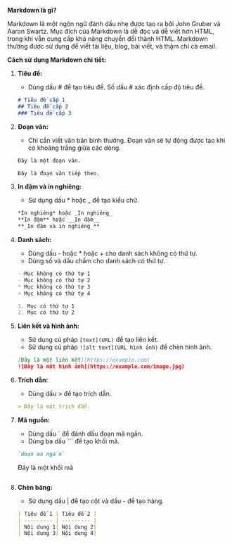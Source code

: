 **Markdown là gì?**

Markdown là một ngôn ngữ đánh dấu nhẹ được tạo ra bởi John Gruber và Aaron Swartz. Mục đích của Markdown là dễ đọc và dễ viết hơn HTML, trong khi vẫn cung cấp khả năng chuyển đổi thành HTML. Markdown thường được sử dụng để viết tài liệu, blog, bài viết, và thậm chí cả email.

**Cách sử dụng Markdown chi tiết:**

1. **Tiêu đề:**
   - Dùng dấu # để tạo tiêu đề. Số dấu # xác định cấp độ tiêu đề.
   ```markdown
   # Tiêu đề cấp 1
   ## Tiêu đề cấp 2
   ### Tiêu đề cấp 3
   ```

2. **Đoạn văn:**
   - Chỉ cần viết văn bản bình thường. Đoạn văn sẽ tự động được tạo khi có khoảng trắng giữa các dòng.
   ```markdown
   Đây là một đoạn văn.
   
   Đây là đoạn văn tiếp theo.
   ```

3. **In đậm và in nghiêng:**
   - Sử dụng dấu * hoặc _ để tạo kiểu chữ.
   ```markdown
   *In nghiêng* hoặc _In nghiêng_
   **In đậm** hoặc __In đậm__
   **_In đậm và in nghiêng_**
   ```

4. **Danh sách:**
   - Dùng dấu - hoặc * hoặc + cho danh sách không có thứ tự.
   - Dùng số và dấu chấm cho danh sách có thứ tự.
   ```markdown
   - Mục không có thứ tự 1
   - Mục không có thứ tự 2
   * Mục không có thứ tự 3
   + Mục không có thứ tự 4

   1. Mục có thứ tự 1
   2. Mục có thứ tự 2
   ```

5. **Liên kết và hình ảnh:**
   - Sử dụng cú pháp `[text](URL)` để tạo liên kết.
   - Sử dụng cú pháp `![alt text](URL hình ảnh)` để chèn hình ảnh.
   ```markdown
   [Đây là một liên kết](https://example.com)
   ![Đây là một hình ảnh](https://example.com/image.jpg)
   ```

6. **Trích dẫn:**
   - Dùng dấu > để tạo trích dẫn.
   ```markdown
   > Đây là một trích dẫn.
   ```

7. **Mã nguồn:**
   - Dùng dấu ` để đánh dấu đoạn mã ngắn.
   - Dùng ba dấu ``` để tạo khối mã.
   ```markdown
   `đoạn mã ngắn`

   ```
   Đây là một khối mã
   ```
   ```

8. **Chèn bảng:**
   - Sử dụng dấu | để tạo cột và dấu - để tạo hàng.
   ```markdown
   | Tiêu đề 1 | Tiêu đề 2 |
   | --------- | --------- |
   | Nội dung 1| Nội dung 2|
   | Nội dung 3| Nội dung 4|
   ```
